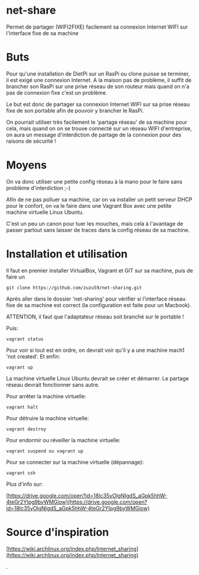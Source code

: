 # net-share
Permet de partager (WIFI2FIXE) facilement sa connexion Internet WIFI sur l'interface fixe de sa machine

# Buts
Pour qu'une installation de DietPi sur un RasPi ou clone puisse se terminer, il est exigé une connexion Internet. A la maison pas de problème, il suffit de brancher son RasPi sur une prise réseau de son routeur mais quand on n'a pas de connexion fixe c'est un problème.

Le but est donc de partager sa connexion Internet WIFI sur sa prise réseau fixe de son portable afin de pouvoir y brancher le RasPi.

On pourrait utiliser très facilement le 'partage réseau' de sa machine pour cela, mais quand on on se trouve connecté sur un réseau WIFI d'entreprise, on aura un message d'interdiction de partage de la connexion pour des raisons de sécurité !

# Moyens
On va donc utiliser une petite config réseau à la mano pour le faire sans problème d'interdiction ;-)

Afin de ne pas polluer sa machine, car on va installer un petit serveur DHCP pour le confort, on va le faire dans une Vagrant Box avec une petite machine virtuelle Linux Ubuntu.

C'est un peu un canon pour tuer les mouches, mais cela à l'avantage de passer partout sans laisser de traces dans la config réseau de sa machine.

# Installation et utilisation
Il faut en premier installer VirtualBox, Vagrant et GIT sur sa machine, puis de faire un

``git clone https://github.com/zuzu59/net-sharing.git``

Après aller dans le dossier 'net-sharing' pour vérifier si l'interface réseau fixe de sa machine est correct (la configuration est faite pour un Macbook).

ATTENTION, il faut que l'adaptateur réseau soit branché sur le portable !

Puis:

``vagrant status``

Pour voir si tout est en ordre, on devrait voir qu'il y a une machine mach1 'not created'. Et enfin:

``vagrant up``

La machine virtuelle Linux Ubuntu devrait se créer et démarrer. Le partage réseau devrait fonctionner sans autre.

Pour arrêter la machine virtuelle:

``vagrant halt``

Pour détruire la machine virtuelle:

``vagrant destroy``

Pour endormir ou réveiller la machine virtuelle:

``vagrant suspend ou vagrant up``

Pour se connecter sur la machine virtuelle (dépannage):

``vagrant ssh``

Plus d'info sur:

[https://drive.google.com/open?id=18Ic35yOlgNIgdS_aGpk5hhW-4teGr2YIpg9byWMGiow](https://drive.google.com/open?id=18Ic35yOlgNIgdS_aGpk5hhW-4teGr2YIpg9byWMGiow)

# Source d'inspiration
[https://wiki.archlinux.org/index.php/Internet_sharing](https://wiki.archlinux.org/index.php/Internet_sharing)

 .
